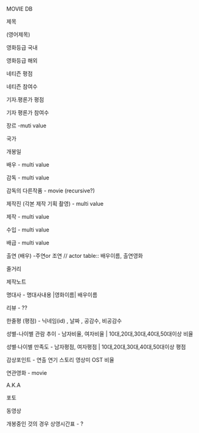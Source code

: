 MOVIE DB

제목

 (영어제목)

영화등급 국내

영화등급 해외

네티즌 평점

네티즌 참여수

기자.평론가 평점

기자 평론가 참여수

장르 -muti value

국가

개봉일

배우 - multi value

감독 - multi value

감독의 다른작품 - movie (recursive?)

제작진 (각본 제작 기획 촬영) - multi value

제작 - multi value

수입 - multi value

배급 - multi value

출연 (배우) -주연or 조연 // actor table:: 배우이름, 출연영화

줄거리

제작노트

명대사 - 명대사내용 |영화이름| 배우이름

리뷰 - ??

한줄평 (평점) - 닉네임(id) , 날짜 , 공감수, 비공감수

성별-나이별 관람 추이 - 남자비율, 여자비율 | 10대,20대,30대,40대,50대이상 비율

성별·나이별 만족도 - 남자평점, 여자평점 | 10대,20대,30대,40대,50대이상 평점

감상포인트 - 연출 연기 스토리 영상미 OST 비율

연관영화 - movie

A.K.A

포토

동영상

개봉중인 것의 경우 상영시간표 - ?

